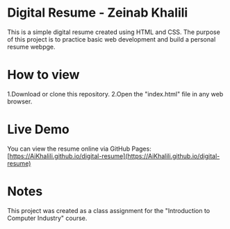 # Digital Resume - Zeinab Khalili
This is a simple digital resume created using HTML and CSS.
The purpose of this project is to practice basic web development and build a personal resume webpge.
# How to view
1.Download or clone this repository.
2.Open the "index.html" file in any web browser.
# Live Demo
You can view the resume online via GitHub Pages:  
[https://AiKhalili.github.io/digital-resume](https://AiKhalili.github.io/digital-resume)
# Notes
This project was created as a class assignment for the "Introduction to Computer Industry" course.
